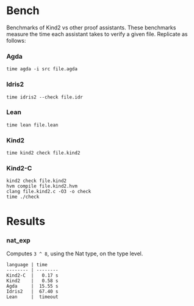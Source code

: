 Bench
=====

Benchmarks of Kind2 vs other proof assistants. These benchmarks measure the time
each assistant takes to verify a given file. Replicate as follows:

### Agda

```
time agda -i src file.agda
```

### Idris2

```
time idris2 --check file.idr
```

### Lean

```
time lean file.lean
```

### Kind2

```
time kind2 check file.kind2
```

### Kind2-C

```
kind2 check file.kind2
hvm compile file.kind2.hvm
clang file.kind2.c -O3 -o check
time ./check
```

Results
=======

### nat_exp

Computes `3 ^ 8`, using the Nat type, on the type level.

```
language | time
-------- | --------
Kind2-C  |   0.17 s
Kind2    |   0.58 s
Agda     |  15.55 s
Idris2   |  67.40 s
Lean     |  timeout
```
